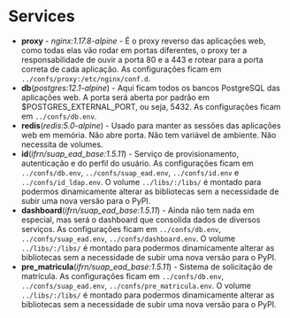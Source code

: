 # Services

- **proxy** - *nginx:1.17.8-alpine* - É o proxy reverso das aplicações web, como todas elas vão rodar em portas diferentes, o proxy ter a responsabilidade de ouvir a porta 80 e a 443 e rotear para a porta correta de cada aplicação. As configurações ficam em `../confs/proxy:/etc/nginx/conf.d`.
- **db**(*postgres:12.1-alpine*) - Aqui ficam todos os bancos PostgreSQL das aplicações web. A porta será aberta por padrão em 
$POSTGRES_EXTERNAL_PORT, ou seja, 5432. As configurações ficam em `../confs/db.env`.
- **redis**(*redis:5.0-alpine*) - Usado para manter as sessões das aplicações web em memória. Não abre porta. Não tem variável de ambiente. Não necessita de volumes.
- **id**(*ifrn/suap_ead_base:1.5.11*) - Serviço de provisionamento, autenticação e do perfil do usuário. As configurações ficam em `../confs/db.env`, `../confs/suap_ead.env`, `../confs/id.env` e `../confs/id_ldap.env`. O volume `../libs/:/libs/` é montado para podermos dinamicamente alterar as bibliotecas sem a necessidade de subir uma nova versão para o PyPI.
- **dashboard**(*ifrn/suap_ead_base:1.5.11*) - Ainda não tem nada em especial, mas será o dashboard que consolida dados de diversos serviços. As configurações ficam em `../confs/db.env`, `../confs/suap_ead.env`, `../confs/dashboard.env`. O volume `../libs/:/libs/` é montado para podermos dinamicamente alterar as bibliotecas sem a necessidade de subir uma nova versão para o PyPI.
- **pre_matricula**(*ifrn/suap_ead_base:1.5.11*) - Sistema de solicitação de matrícula. As configurações ficam em `../confs/db.env`, `../confs/suap_ead.env`, `../confs/pre_matricula.env`. O volume `../libs/:/libs/` é montado para podermos dinamicamente alterar as bibliotecas sem a necessidade de subir uma nova versão para o PyPI.

